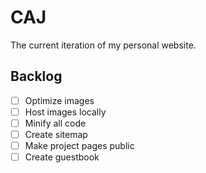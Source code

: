 # CAJ

The current iteration of my personal website.

## Backlog
- [ ] Optimize images
- [ ] Host images locally
- [ ] Minify all code
- [ ] Create sitemap
- [ ] Make project pages public
- [ ] Create guestbook
